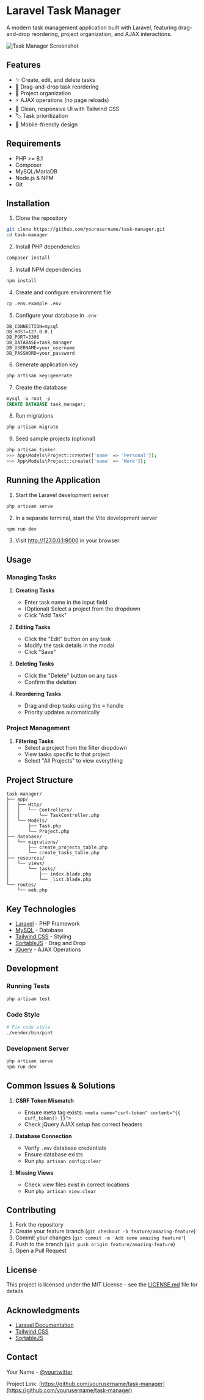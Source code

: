 # Laravel Task Manager

A modern task management application built with Laravel, featuring drag-and-drop reordering, project organization, and AJAX interactions.

![Task Manager Screenshot](screenshot.png)

## Features

-   ✨ Create, edit, and delete tasks
-   🔄 Drag-and-drop task reordering
-   📁 Project organization
-   ⚡ AJAX operations (no page reloads)
-   🎨 Clean, responsive UI with Tailwind CSS
-   🏷️ Task prioritization
-   📱 Mobile-friendly design

## Requirements

-   PHP >= 8.1
-   Composer
-   MySQL/MariaDB
-   Node.js & NPM
-   Git

## Installation

1. Clone the repository

```bash
git clone https://github.com/yourusername/task-manager.git
cd task-manager
```

2. Install PHP dependencies

```bash
composer install
```

3. Install NPM dependencies

```bash
npm install
```

4. Create and configure environment file

```bash
cp .env.example .env
```

5. Configure your database in `.env`

```env
DB_CONNECTION=mysql
DB_HOST=127.0.0.1
DB_PORT=3306
DB_DATABASE=task_manager
DB_USERNAME=your_username
DB_PASSWORD=your_password
```

6. Generate application key

```bash
php artisan key:generate
```

7. Create the database

```sql
mysql -u root -p
CREATE DATABASE task_manager;
```

8. Run migrations

```bash
php artisan migrate
```

9. Seed sample projects (optional)

```bash
php artisan tinker
>>> App\Models\Project::create(['name' => 'Personal']);
>>> App\Models\Project::create(['name' => 'Work']);
```

## Running the Application

1. Start the Laravel development server

```bash
php artisan serve
```

2. In a separate terminal, start the Vite development server

```bash
npm run dev
```

3. Visit http://127.0.0.1:8000 in your browser

## Usage

### Managing Tasks

1. **Creating Tasks**

    - Enter task name in the input field
    - (Optional) Select a project from the dropdown
    - Click "Add Task"

2. **Editing Tasks**

    - Click the "Edit" button on any task
    - Modify the task details in the modal
    - Click "Save"

3. **Deleting Tasks**

    - Click the "Delete" button on any task
    - Confirm the deletion

4. **Reordering Tasks**
    - Drag and drop tasks using the ≡ handle
    - Priority updates automatically

### Project Management

1. **Filtering Tasks**
    - Select a project from the filter dropdown
    - View tasks specific to that project
    - Select "All Projects" to view everything

## Project Structure

```
task-manager/
├── app/
│   ├── Http/
│   │   └── Controllers/
│   │       └── TaskController.php
│   └── Models/
│       ├── Task.php
│       └── Project.php
├── database/
│   └── migrations/
│       ├── create_projects_table.php
│       └── create_tasks_table.php
├── resources/
│   └── views/
│       └── tasks/
│           ├── index.blade.php
│           └── _list.blade.php
└── routes/
    └── web.php
```

## Key Technologies

-   [Laravel](https://laravel.com/) - PHP Framework
-   [MySQL](https://www.mysql.com/) - Database
-   [Tailwind CSS](https://tailwindcss.com/) - Styling
-   [SortableJS](https://sortablejs.github.io/Sortable/) - Drag and Drop
-   [jQuery](https://jquery.com/) - AJAX Operations

## Development

### Running Tests

```bash
php artisan test
```

### Code Style

```bash
# Fix code style
./vendor/bin/pint
```

### Development Server

```bash
php artisan serve
npm run dev
```

## Common Issues & Solutions

1. **CSRF Token Mismatch**

    - Ensure meta tag exists: `<meta name="csrf-token" content="{{ csrf_token() }}">`
    - Check jQuery AJAX setup has correct headers

2. **Database Connection**

    - Verify `.env` database credentials
    - Ensure database exists
    - Run `php artisan config:clear`

3. **Missing Views**
    - Check view files exist in correct locations
    - Run `php artisan view:clear`

## Contributing

1. Fork the repository
2. Create your feature branch (`git checkout -b feature/amazing-feature`)
3. Commit your changes (`git commit -m 'Add some amazing feature'`)
4. Push to the branch (`git push origin feature/amazing-feature`)
5. Open a Pull Request

## License

This project is licensed under the MIT License - see the [LICENSE.md](LICENSE.md) file for details

## Acknowledgments

-   [Laravel Documentation](https://laravel.com/docs)
-   [Tailwind CSS](https://tailwindcss.com/)
-   [SortableJS](https://sortablejs.github.io/Sortable/)

## Contact

Your Name - [@yourtwitter](https://twitter.com/yourtwitter)

Project Link: [https://github.com/yourusername/task-manager](https://github.com/yourusername/task-manager)
